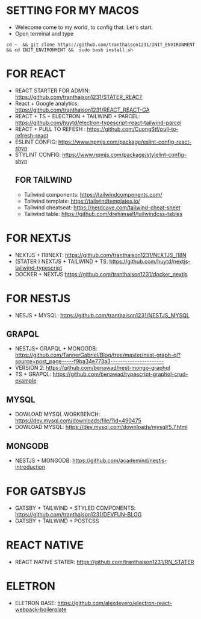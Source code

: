 # SETTING FOR MY MACOS 

+ Welecome come to my world, to config that. Let's start.
+ Open terminal and type
```
cd ~  && git clone https://github.com/tranthaison1231/INIT_ENVIRONMENT && cd INIT_ENVIRONMENT &&  sudo bash install.sh
```

# FOR REACT 
+ REACT STARTER FOR ADMIN: https://github.com/tranthaison1231/STATER_REACT
+ React + Google analytics: https://github.com/tranthaison1231/REACT_REACT-GA
+ REACT + TS + ELECTRON + TAILWIND + PARCEL: https://github.com/huytd/electron-typescript-react-tailwind-parcel
+ REACT + PULL TO REFESH : https://github.com/CuongStf/pull-to-refresh-react
+ ESLINT CONFIG: https://www.npmjs.com/package/eslint-config-react-shyn
+ STYLINT CONFIG: https://www.npmjs.com/package/stylelint-config-shyn
  ## FOR TAILWIND 
    + Tailwind components: https://tailwindcomponents.com/
    + Tailwind template: https://tailwindtemplates.io/
    + Tailwind cheatseat: https://nerdcave.com/tailwind-cheat-sheet
    + Tailwind table: https://github.com/drehimself/tailwindcss-tables

# FOR NEXTJS

+ NEXTJS + I18NEXT: https://github.com/tranthaison1231/NEXTJS_I18N 
+ (STATER ) NEXTJS + TAILWIND + TS: https://github.com/huytd/nextjs-tailwind-typescript 
+ DOCKER + NEXTJS:https://github.com/tranthaison1231/docker_nextjs

# FOR NESTJS
+ NESJS + MYSQL: https://github.com/tranthaison1231/NESTJS_MYSQL

 ## GRAPQL 
  + NESTJS+ GRAPQL + MONGODB: https://github.com/TannerGabriel/Blog/tree/master/nest-graph-ql?source=post_page-----f9ba34e773a3----------------------
  + VERSION 2: https://github.com/benawad/nest-mongo-graphql
  + TS + GRAPQL: https://github.com/benawad/typescript-graphql-crud-example
 ## MYSQL 
  + DOWLOAD MYSQL WORKBENCH: https://dev.mysql.com/downloads/file/?id=490475
  + DOWLOAD MYSQL: https://dev.mysql.com/downloads/mysql/5.7.html
 ## MONGODB 
  + NESTJS + MONGODB: https://github.com/academind/nestjs-introduction
# FOR GATSBYJS
  + GATSBY + TAILWIND + STYLED COMPONENTS: https://github.com/tranthaison1231/DEVFUN-BLOG
  + GATSBY + TAILWIND + POSTCSS
  
# REACT NATIVE 
  + REACT NATIVE STATER: https://github.com/tranthaison1231/RN_STATER

# ELETRON
  + ELETRON BASE: https://github.com/alexdevero/electron-react-webpack-boilerplate
